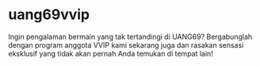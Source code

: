 # uang69vvip
Ingin pengalaman bermain yang tak tertandingi di UANG69? Bergabunglah dengan program anggota VVIP kami sekarang juga dan rasakan sensasi eksklusif yang tidak akan pernah Anda temukan di tempat lain!
